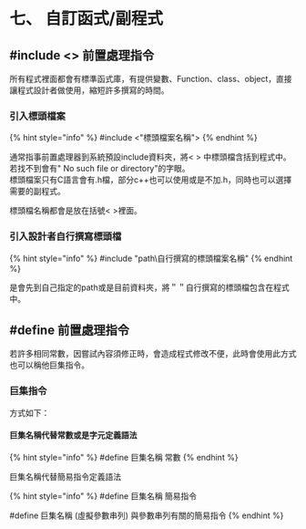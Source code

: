 # 七、 自訂函式/副程式

## \#include &lt;&gt; 前置處理指令

所有程式裡面都會有標準函式庫，有提供變數、Function、class、object，直接讓程式設計者做使用，縮短許多撰寫的時間。

### 引入標頭檔案

{% hint style="info" %}
\#include &lt;"標頭檔案名稱"&gt;
{% endhint %}

通常指事前置處理器到系統預設include資料夾，將&lt; &gt; 中標頭檔含括到程式中。  
若找不到會有" No such file or directory"的字眼。  
標頭檔案只有C語言會有.h檔，部分c++也可以使用或是不加.h，同時也可以選擇需要的副程式。

標頭檔名稱都會是放在括號&lt; &gt;裡面。

### 引入設計者自行撰寫標頭檔

{% hint style="info" %}
\#include "path\\自行撰寫的標頭檔案名稱"
{% endhint %}

是會先到自己指定的path或是目前資料夾，將＂＂自行撰寫的標頭檔包含在程式中。

## \#define 前置處理指令

若許多相同常數，因嘗試內容須修正時，會造成程式修改不便，此時會使用此方式也可以稱他巨集指令。

### 巨集指令

方式如下：

#### 巨集名稱代替常數或是字元定義語法

{% hint style="info" %}
\#define 巨集名稱 常數
{% endhint %}

巨集名稱代替簡易指令定義語法

{% hint style="info" %}
\#define 巨集名稱 簡易指令

\#define 巨集名稱 \(虛擬參數串列\) 與參數串列有關的簡易指令
{% endhint %}



